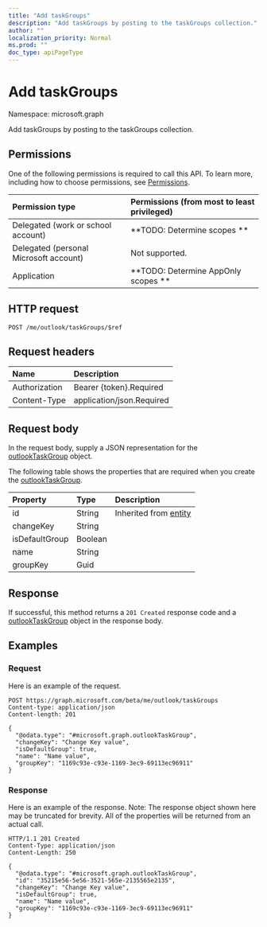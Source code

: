 ```yaml
---
title: "Add taskGroups"
description: "Add taskGroups by posting to the taskGroups collection."
author: ""
localization_priority: Normal
ms.prod: ""
doc_type: apiPageType
---
```


# Add taskGroups

Namespace: microsoft.graph

Add taskGroups by posting to the taskGroups collection.

## Permissions
One of the following permissions is required to call this API. To learn more, including how to choose permissions, see [Permissions](/concepts/permissions-reference.md).

|Permission type|Permissions (from most to least privileged)|
|:---|:---|
|Delegated (work or school account)|**TODO: Determine scopes **|
|Delegated (personal Microsoft account)|Not supported.|
|Application|**TODO: Determine AppOnly scopes **|

## HTTP request
<!-- {
  "blockType": "ignored"
}
-->
``` http
POST /me/outlook/taskGroups/$ref
```

## Request headers
|Name|Description|
|:---|:---|
|Authorization|Bearer {token}.Required|
|Content-Type|application/json.Required|

## Request body
In the request body, supply a JSON representation for the [outlookTaskGroup](../resources/outlooktaskgroup.md) object.

The following table shows the properties that are required when you create the [outlookTaskGroup](../resources/outlooktaskgroup.md).

|Property|Type|Description|
|:---|:---|:---|
|id|String| Inherited from [entity](../resources/entity.md)|
|changeKey|String||
|isDefaultGroup|Boolean||
|name|String||
|groupKey|Guid||



## Response
If successful, this method returns a `201 Created` response code and a [outlookTaskGroup](../resources/outlooktaskgroup.md) object in the response body.

## Examples

### Request
Here is an example of the request.
<!-- {
  "blockType": "request",
  "name": "create_outlooktaskgroup_from_"
}
-->
``` http
POST https://graph.microsoft.com/beta/me/outlook/taskGroups
Content-type: application/json
Content-length: 201

{
  "@odata.type": "#microsoft.graph.outlookTaskGroup",
  "changeKey": "Change Key value",
  "isDefaultGroup": true,
  "name": "Name value",
  "groupKey": "1169c93e-c93e-1169-3ec9-69113ec96911"
}
```

### Response
Here is an example of the response. Note: The response object shown here may be truncated for brevity. All of the properties will be returned from an actual call.
<!-- {
  "blockType": "response",
  "truncated": true,
  "@odata.type": "microsoft.graph.outlooktaskgroup"
}
-->
``` http
HTTP/1.1 201 Created
Content-Type: application/json
Content-Length: 250

{
  "@odata.type": "#microsoft.graph.outlookTaskGroup",
  "id": "35215e56-5e56-3521-565e-2135565e2135",
  "changeKey": "Change Key value",
  "isDefaultGroup": true,
  "name": "Name value",
  "groupKey": "1169c93e-c93e-1169-3ec9-69113ec96911"
}
```

